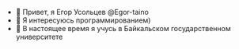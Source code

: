 - 👋 Привет, я Егор Усольцев @Egor-taino
- 👀 Я интересуюсь программированием)
- 🌱 В настоящее время я учусь в Байкальском государственном университете


<!---
Egor-taino/Egor-taino is a ✨ special ✨ repository because its `README.md` (this file) appears on your GitHub profile.
You can click the Preview link to take a look at your changes.
--->
